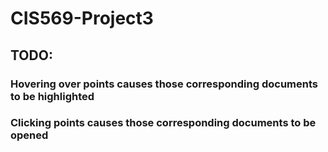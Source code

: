 # CIS569-Project3
## TODO:
### Hovering over points causes those corresponding documents to be highlighted
### Clicking points causes those corresponding documents to be opened
